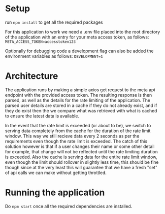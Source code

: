 
# Setup 

run `npm install` to get all the required packages

For this application to work we need a .env file placed into the root directory of the application with an entry for your meta access token, as follows:
`META_ACCESS_TOKEN=accesstoken123`

Optionally for debugging code a development flag can also be added the environment variables as follows: 
`DEVELOPMENT=1`

# Architecture

The application runs by making a simple axios get request to the meta api endpoint with the provided access token. The resulting response is then parsed, as well as the details for the rate limiting of the application. The parsed user details are stored in a cache if they do not already exist, and if they do exist then the we compare what was retrieved with what is cached to ensure the latest data is available.

In the event that the rate limit is exceeded (or about to be), we switch to serving data completely from the cache for the duration of the rate limit window. This way we still recieve data every 2 seconds as per the requirements even though the rate limit is exceeded. The catch of this solution however is that if a user changes their name or some other detail for example, that change will not be reflected until the rate limiting duration is exceeded. Also the cache is serving data for the entire rate limit window, even though the limit should rollover in slightly less time, this should be fine though since at the very least this will guarantee that we have a fresh "set" of api calls we can make without getting throttled.

# Running the application

Do `npm start` once all the required dependencies are installed.
